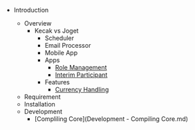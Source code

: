 - Introduction

  - Overview
	- Kecak vs Joget 
		- Scheduler
		- Email Processor
		- Mobile App
		- Apps
			- [Role Management]()
			- [Interim Participant]()
		- Features
			- [Currency Handling]()
  - Requirement
  - Installation
  - Development
	- [Compliling Core](Development - Compiling Core.md)
